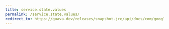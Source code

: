 ```yaml
---
title: service.state.values
permalink: /service.state.values/
redirect_to: https://guava.dev/releases/snapshot-jre/api/docs/com/google/common/util/concurrent/Service.State.html#values--
---
```

